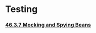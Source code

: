 # Testing


### [46.3.7 Mocking and Spying Beans](https://docs.spring.io/spring-boot/docs/current/reference/html/boot-features-testing.html#boot-features-testing-spring-boot-applications-mocking-beans)
